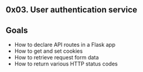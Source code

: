 ## 0x03. User authentication service

## Goals
- How to declare API routes in a Flask app
- How to get and set cookies
- How to retrieve request form data
- How to return various HTTP status codes
